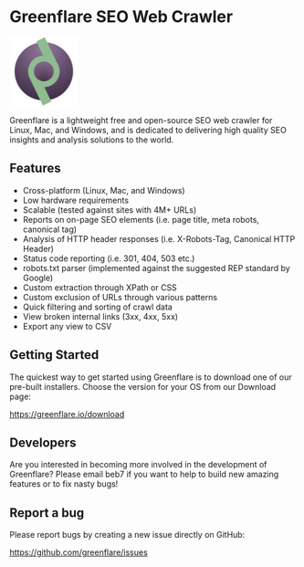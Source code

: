 # Greenflare SEO Web Crawler
<img alt="Greenflare SEO Web Crawler Logo" src="greenflare/resources/greenflare-logo.svg" width="120" />

Greenflare is a lightweight free and open-source SEO web crawler for Linux, Mac, and Windows, and is dedicated to delivering high quality 
SEO insights and analysis solutions to the world.

## Features

* Cross-platform (Linux, Mac, and Windows)
* Low hardware requirements
* Scalable (tested against sites with 4M+ URLs) 
* Reports on on-page SEO elements (i.e. page title, meta robots, canonical tag)
* Analysis of HTTP header responses (i.e. X-Robots-Tag, Canonical HTTP Header)
* Status code reporting (i.e. 301, 404, 503 etc.) 
* robots.txt parser (implemented against the suggested REP standard by Google)
* Custom extraction through XPath or CSS
* Custom exclusion of URLs through various patterns
* Quick filtering and sorting of crawl data
* View broken internal links (3xx, 4xx, 5xx)
* Export any view to CSV


## Getting Started

The quickest way to get started using Greenflare is to download one of 
our pre-built installers. Choose the version for your OS from our Download page:

https://greenflare.io/download


## Developers

Are you interested in becoming more involved in the development of 
Greenflare? Please email beb7 if you want to help to build new amazing features or to fix nasty bugs!

## Report a bug

Please report bugs by creating a new issue directly on GitHub:

https://github.com/greenflare/issues
